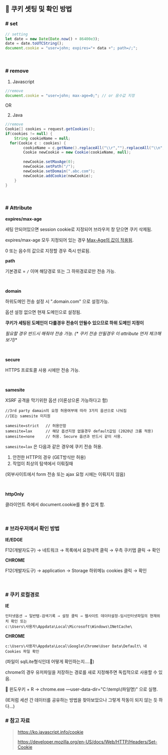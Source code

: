 ## 🍪 쿠키 셋팅 및 확인 방법



### # set

```javascript
// setting
let date = new Date(Date.now() + 86400e3);
date = date.toUTCString();
document.cookie = "user=john; expires="+ data +"; path=/;";
```

<br/>

### # remove 

1. Javascript

```javascript
//remove
document.cookie = "user=john; max-age=0;"; // or 음수값 지정
```

OR

2.  Java

```java
//remove
Cookie[] cookies = request.getCookies();
if(cookies != null) {
	String cookieName = null;
  for(Cookie c : cookies) {
		cookieName = c.getName().replaceAll("\\r","").replaceAll("\\n","");
    	Cookie newCookie = new Cookie(cookieName, null);
		
		newCookie.setMaxAge(0);
		newCookie.setPath("/");
		newCookie.setDomain(".abc.com");
		newCookie.addCookie(newCookie);
	}
}
```

<br/>

### # Attribute

**expires/max-age**

세팅 안되어있으면 session cookie로 지정되어 브라우저 창 닫으면 쿠키 삭제됨.

expires/max-age 모두 지정되어 있는 경우 <u>Max-Age의 값이 적용됨</u>.

0 또는 음수의 값으로 지정할 경우 즉시 만료됨.



**path**

기본경로 = ```/```  이며 해당경로 또는 그 하위경로로만 전송 가능.

<br/>

**domain**

하위도메인 전송 설정 시 ".domain.com" 으로 설정가능.

옵션 설정 없으면 현재 도메인으로 설정됨.

**쿠키가 세팅된 도메인이 다를경우 전송이 안될수 있으므로 하위 도메인 지정이**

**필요할 경우 반드시 해줘야 전송 가능. (\** 쿠키 전송 안될경우 이 attribute 먼저 체크해보기)**

<br/>

**secure**

HTTPS 프로토콜 사용 시에만 전송 가능.

<br/>

**samesite**

XSRF 공격을 막기위한 옵션 (이론상으론 가능하다고 함)

```
//3rd party damain의 요청 허용여부에 따라 3가지 옵션으로 나눠짐
//IE는 samesite 미지원

samesite=strict   // 허용안함
samesite=lax      // 해당 옵션지정 없을경우 default값임 (2020년 크롬 적용)
samesite=none     // 허용. Secure 옵션과 반드시 같이 사용.

```

```samesite=lax``` 은 다음과 같은 경우에 쿠키 전송 허용.

1. 안전한 HTTP의 경우 (GET방식만 허용)
2. 작업이 최상의 탐색에서 이뤄질때

(외부사이트에서 form 전송 또는 ajax 요청 시에는 이뤄지지 않음)

<br/>

**httpOnly**

클라이언트 측에서 document.cookie를 볼수 없게 함.

<br/>

### # 브라우저에서 확인 방법

**IE/EDGE**

F12(개발자도구) → 네트워크 → 목록에서 요청내역 클릭 → 우측 쿠키탭 클릭 → 확인

**CHROME**

F12(개발자도구) → application → Storage 하위메뉴 cookies 클릭 → 확인

<br/>

### # 쿠키 로컬경로

**IE**

```
인터넷옵션 → 일반탭-검색기록 → 설정 클릭 → 웹사이트 데이터설정-임시인터넷파일의 현재위치 확인 또는 
c:\Users\사용자\Appdata\Local\Microsoft\Windows\INetCache\
```

**CHROME**

```
c:\Users\사용자\Appdata\Local\Google\Chrome\User Data\Default\ 내 Cookies 파일 확인
```

(파일이 sqlLite형식인데 어떻게 확인하는지....👀)

chrome의 경우 유저파일을 저장하는 경로를 새로 지정해주면 독립적으로 사용할 수 있음.

💭 윈도우키 + R → chrome.exe —user-data-dir="C:\\temp\\(파일명)" 으로 실행.

(IE처럼 세션 간 데이터를 공유하는 방법을 찾아보았으나 그렇게 작동이 되지 않는 듯 하다...)





### # 참고 자료

> https://ko.javascript.info/cookie
>
> https://developer.mozilla.org/en-US/docs/Web/HTTP/Headers/Set-Cookie